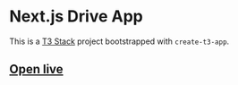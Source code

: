 # Next.js Drive App

This is a [T3 Stack](https://create.t3.gg/) project bootstrapped with `create-t3-app`.

## [Open live](https://nextjs-drive-inky.vercel.app/)
